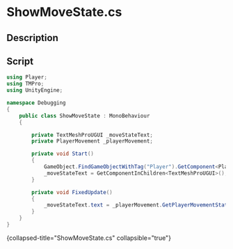 # ShowMoveState.cs

## Description

## Script
```C#
using Player;
using TMPro;
using UnityEngine;

namespace Debugging
{
    public class ShowMoveState : MonoBehaviour
    {

        private TextMeshProUGUI _moveStateText;
        private PlayerMovement _playerMovement;

        private void Start()
        {
            GameObject.FindGameObjectWithTag("Player").GetComponent<PlayerController>();
            _moveStateText = GetComponentInChildren<TextMeshProUGUI>();
        }

        private void FixedUpdate()
        {
            _moveStateText.text = _playerMovement.GetPlayerMovementState().ToString();
        }
    }
}
```
{collapsed-title="ShowMoveState.cs" collapsible="true"}